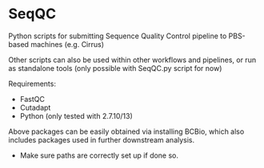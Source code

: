 # SeqQC
Python scripts for submitting Sequence Quality Control pipeline to PBS-based machines (e.g. Cirrus)

Other scripts can also be used within other workflows and pipelines, or run as standalone tools (only possible with SeqQC.py script for now)

Requirements:
- FastQC
- Cutadapt
- Python (only tested with 2.7.10/13)

Above packages can be easily obtained via installing BCBio, which also includes packages used in further downstream analysis.
- Make sure paths are correctly set up if done so.